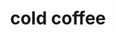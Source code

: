 ---
layout: playlist
title: cold coffee
section: College
embed: <iframe src="https://open.spotify.com/embed/playlist/3vMr5zYqTxVeG393MXpLrx" width="300" height="380" frameborder="0" allowtransparency="true" allow="encrypted-media"></iframe>
story: london junior spring
order: 13
---
